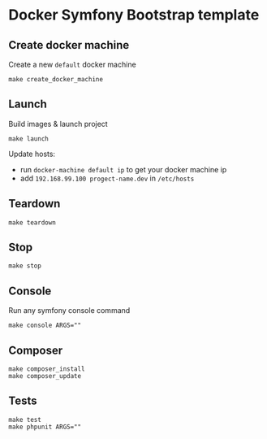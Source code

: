 Docker Symfony Bootstrap template
==============

Create docker machine
--------------
Create a new `default` docker machine
```
make create_docker_machine
```

Launch
--------------
Build images & launch project
```
make launch
```

Update hosts:
* run `docker-machine default ip` to get your docker machine ip
* add `192.168.99.100 progect-name.dev` in `/etc/hosts`

Teardown
--------------
```
make teardown
```

Stop
--------------
```
make stop
```

Console
---------------
Run any symfony console command
```
make console ARGS=""
```

Composer
---------------
```
make composer_install
make composer_update
```

Tests
---------------
```
make test
make phpunit ARGS=""
```